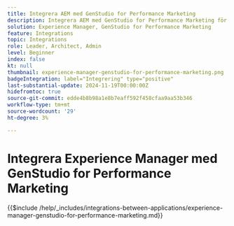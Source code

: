 ```yaml
---
title: Integrera AEM med GenStudio for Performance Marketing
description: Integrera AEM med GenStudio for Performance Marketing för att snabba upp innehållsleveranskedjan.
solution: Experience Manager, GenStudio for Performance Marketing
feature: Integrations
topic: Integrations
role: Leader, Architect, Admin
level: Beginner
index: false
kt: null
thumbnail: experience-manager-genstudio-for-performance-marketing.png
badgeIntegration: label="Integrering" type="positive"
last-substantial-update: 2024-11-19T00:00:00Z
hidefromtoc: true
source-git-commit: edde4b8b98a1e8b7eaff592f458cfaa9aa53b346
workflow-type: tm+mt
source-wordcount: '29'
ht-degree: 3%

---
```


# Integrera Experience Manager med GenStudio for Performance Marketing

{{$include /help/_includes/integrations-between-applications/experience-manager-genstudio-for-performance-marketing.md}}
